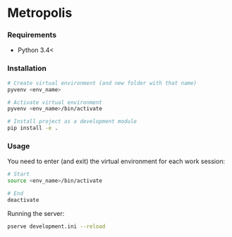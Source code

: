 # Metropolis

### Requirements
* Python 3.4<

### Installation

```bash
# Create virtual environment (and new folder with that name)
pyvenv <env_name>

# Activate virtual environment
pyvenv <env_name>/bin/activate

# Install project as a development module
pip install -e .
```

### Usage
You need to enter (and exit) the virtual environment for each work session:
```bash
# Start
source <env_name>/bin/activate

# End
deactivate
```

Running the server:
```bash
pserve development.ini --reload
```
